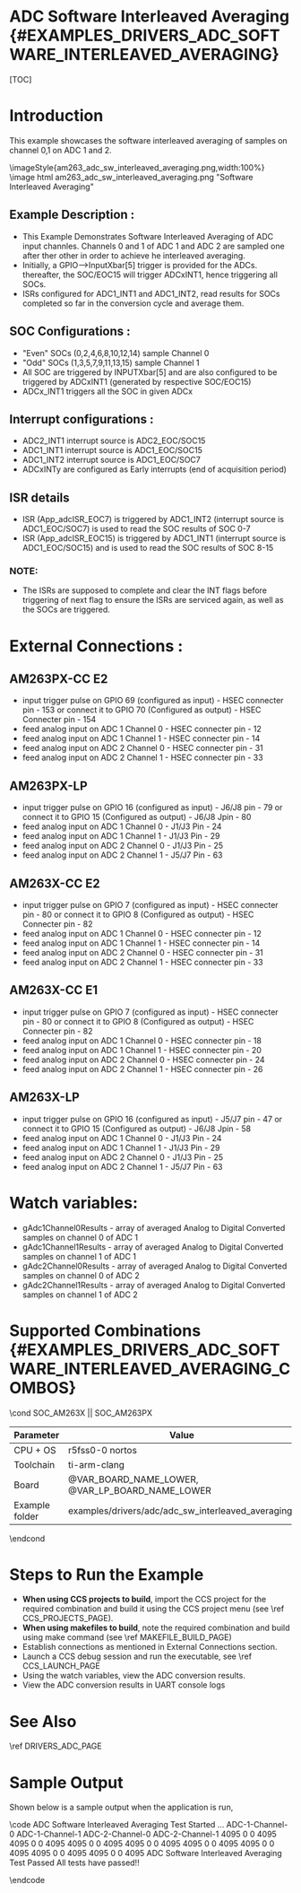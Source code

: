 # ADC Software Interleaved Averaging {#EXAMPLES_DRIVERS_ADC_SOFTWARE_INTERLEAVED_AVERAGING}

[TOC]

# Introduction
This example showcases the software interleaved averaging of samples on channel 0,1 on ADC 1 and 2.

\imageStyle{am263_adc_sw_interleaved_averaging.png,width:100%}
\image html am263_adc_sw_interleaved_averaging.png "Software Interleaved Averaging"
## Example Description :
- This Example Demonstrates Software Interleaved Averaging of ADC input channles. Channels 0 and 1 of ADC 1 and ADC 2 are sampled one after ther other in order to achieve he interleaved averaging.
- Initially, a GPIO-->InputXbar[5] trigger is provided for the ADCs.
thereafter, the SOC/EOC15 will trigger ADCxINT1, hence triggering all SOCs.
- ISRs configured for ADC1_INT1 and ADC1_INT2, read results for SOCs
completed so far in the conversion cycle and average them.

## SOC Configurations :
- "Even" SOCs (0,2,4,6,8,10,12,14) sample Channel 0
- "Odd" SOCs (1,3,5,7,9,11,13,15) sample Channel 1
- All SOC are triggered by INPUTXbar[5] and are also configured to be triggered by ADCxINT1 (generated by respective SOC/EOC15)
- ADCx_INT1 triggers all the SOC in given ADCx

## Interrupt configurations :
- ADC2_INT1 interrupt source is ADC2_EOC/SOC15
- ADC1_INT1 interrupt source is ADC1_EOC/SOC15
- ADC1_INT2 interrupt source is ADC1_EOC/SOC7
- ADCxINTy are configured as Early interrupts (end of acquisition period)

## ISR details
- ISR (App_adcISR_EOC7) is triggered by ADC1_INT2 (interrupt source is ADC1_EOC/SOC7) is used to read the SOC results of SOC 0-7
- ISR (App_adcISR_EOC15) is triggered by ADC1_INT1 (interrupt source is ADC1_EOC/SOC15) and is used to read the SOC results of SOC 8-15

### NOTE:
- The ISRs are supposed to complete and clear the INT flags before triggering of next flag to ensure the ISRs are serviced again, as well as the SOCs are triggered.



# External Connections :
## AM263PX-CC E2
- input trigger pulse on GPIO 69 (configured as input) - HSEC connecter pin - 153 or connect it to GPIO 70 (Configured as output) - HSEC Connecter pin - 154
- feed analog input on ADC 1 Channel 0 - HSEC connecter pin - 12
- feed analog input on ADC 1 Channel 1 - HSEC connecter pin - 14
- feed analog input on ADC 2 Channel 0 - HSEC connecter pin - 31
- feed analog input on ADC 2 Channel 1 - HSEC connecter pin - 33

## AM263PX-LP 
- input trigger pulse on GPIO 16 (configured as input) - J6/J8 pin - 79 or connect it to GPIO 15 (Configured as output) -  J6/J8 Jpin - 80
- feed analog input on ADC 1 Channel 0 - J1/J3 Pin - 24
- feed analog input on ADC 1 Channel 1 - J1/J3 Pin - 29
- feed analog input on ADC 2 Channel 0 - J1/J3 Pin - 25
- feed analog input on ADC 2 Channel 1 - J5/J7 Pin - 63

## AM263X-CC E2
- input trigger pulse on GPIO 7 (configured as input) - HSEC connecter pin - 80 or connect it to GPIO 8 (Configured as output) - HSEC Connecter pin - 82
- feed analog input on ADC 1 Channel 0 - HSEC connecter pin - 12
- feed analog input on ADC 1 Channel 1 - HSEC connecter pin - 14
- feed analog input on ADC 2 Channel 0 - HSEC connecter pin - 31
- feed analog input on ADC 2 Channel 1 - HSEC connecter pin - 33

## AM263X-CC E1 
- input trigger pulse on GPIO 7 (configured as input) - HSEC connecter pin - 80 or connect it to GPIO 8 (Configured as output) - HSEC Connecter pin - 82
- feed analog input on ADC 1 Channel 0 - HSEC connecter pin - 18
- feed analog input on ADC 1 Channel 1 - HSEC connecter pin - 20
- feed analog input on ADC 2 Channel 0 - HSEC connecter pin - 24
- feed analog input on ADC 2 Channel 1 - HSEC connecter pin - 26

## AM263X-LP
- input trigger pulse on GPIO 16 (configured as input) - J5/J7 pin - 47 or connect it to GPIO 15 (Configured as output) -  J6/J8 Jpin - 58
- feed analog input on ADC 1 Channel 0 - J1/J3 Pin - 24
- feed analog input on ADC 1 Channel 1 - J1/J3 Pin - 29
- feed analog input on ADC 2 Channel 0 - J1/J3 Pin - 25
- feed analog input on ADC 2 Channel 1 - J5/J7 Pin - 63

# Watch variables:
- gAdc1Channel0Results - array of averaged Analog to Digital Converted samples on channel 0 of ADC 1
- gAdc1Channel1Results - array of averaged Analog to Digital Converted samples on channel 1 of ADC 1
- gAdc2Channel0Results - array of averaged Analog to Digital Converted samples on channel 0 of ADC 2
- gAdc2Channel1Results - array of averaged Analog to Digital Converted samples on channel 1 of ADC 2


# Supported Combinations {#EXAMPLES_DRIVERS_ADC_SOFTWARE_INTERLEAVED_AVERAGING_COMBOS}

\cond SOC_AM263X || SOC_AM263PX

 Parameter      | Value
 ---------------|-----------
 CPU + OS       | r5fss0-0 nortos
 Toolchain      | ti-arm-clang
 Board          | @VAR_BOARD_NAME_LOWER, @VAR_LP_BOARD_NAME_LOWER
 Example folder | examples/drivers/adc/adc_sw_interleaved_averaging/

\endcond

# Steps to Run the Example

- **When using CCS projects to build**, import the CCS project for the required combination
  and build it using the CCS project menu (see \ref CCS_PROJECTS_PAGE).
- **When using makefiles to build**, note the required combination and build using
  make command (see \ref MAKEFILE_BUILD_PAGE)
- Establish connections as mentioned in External Connections section.
- Launch a CCS debug session and run the executable, see \ref CCS_LAUNCH_PAGE
- Using the watch variables, view the ADC conversion results.
- View the ADC conversion results in UART console logs

# See Also

\ref DRIVERS_ADC_PAGE

# Sample Output

Shown below is a sample output when the application is run,

\code
ADC Software Interleaved Averaging Test Started ...
ADC-1-Channel-0    ADC-1-Channel-1    ADC-2-Channel-0    ADC-2-Channel-1
4095        0        0        4095
4095        0        0        4095
4095        0        0        4095
4095        0        0        4095
4095        0        0        4095
4095        0        0        4095
4095        0        0        4095
4095        0        0        4095
ADC Software Interleaved Averaging Test Passed
All tests have passed!!

\endcode
